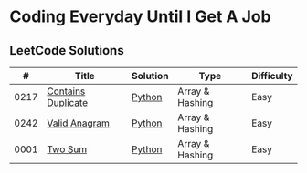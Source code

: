 # Coding Everyday Until I Get A Job

## LeetCode Solutions

| # | Title | Solution | Type | Difficulty |
|---| ----- | -------- | ---------- | ---------- |
|0217|[Contains Duplicate](https://leetcode.com/problems/contains-duplicate/description/) | [Python](./array_hashing/0217-contains-duplicate.py)|Array & Hashing| Easy |
|0242|[Valid Anagram](https://leetcode.com/problems/valid-anagram/description/) | [Python](./array_hashing/0242-valid-anagram.py)|Array & Hashing| Easy |
|0001|[Two Sum](https://leetcode.com/problems/two-sum/description/) | [Python](./array_hashing/0001-two-sum.py)|Array & Hashing| Easy |
